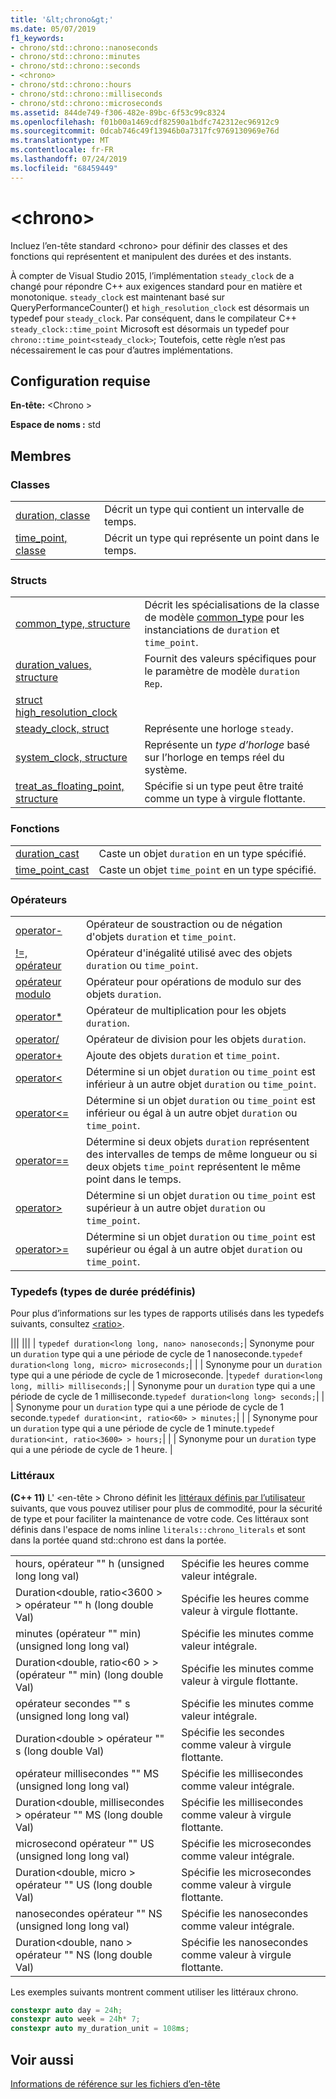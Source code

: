 ```yaml
---
title: '&lt;chrono&gt;'
ms.date: 05/07/2019
f1_keywords:
- chrono/std::chrono::nanoseconds
- chrono/std::chrono::minutes
- chrono/std::chrono::seconds
- <chrono>
- chrono/std::chrono::hours
- chrono/std::chrono::milliseconds
- chrono/std::chrono::microseconds
ms.assetid: 844de749-f306-482e-89bc-6f53c99c8324
ms.openlocfilehash: f01b00a1469cdf82590a1bdfc742312ec96912c9
ms.sourcegitcommit: 0dcab746c49f13946b0a7317fc9769130969e76d
ms.translationtype: MT
ms.contentlocale: fr-FR
ms.lasthandoff: 07/24/2019
ms.locfileid: "68459449"
---
```

# <a name="ltchronogt"></a>&lt;chrono&gt;

Incluez l’en-tête standard \<chrono> pour définir des classes et des fonctions qui représentent et manipulent des durées et des instants.

À compter de Visual Studio 2015, l’implémentation `steady_clock` de a changé pour répondre C++ aux exigences standard pour en matière et monotonique. `steady_clock` est maintenant basé sur QueryPerformanceCounter() et `high_resolution_clock` est désormais un typedef pour `steady_clock`. Par conséquent, dans le compilateur C++ `steady_clock::time_point` Microsoft est désormais un typedef pour `chrono::time_point<steady_clock>`; Toutefois, cette règle n’est pas nécessairement le cas pour d’autres implémentations.

## <a name="requirements"></a>Configuration requise

**En-tête:** \<Chrono >

**Espace de noms :** std

## <a name="members"></a>Membres

### <a name="classes"></a>Classes

|||
|-|-|
|[duration, classe](../standard-library/duration-class.md)|Décrit un type qui contient un intervalle de temps.|
|[time_point, classe](../standard-library/time-point-class.md)|Décrit un type qui représente un point dans le temps.|

### <a name="structs"></a>Structs

|||
|-|-|
|[common_type, structure](../standard-library/common-type-structure.md)|Décrit les spécialisations de la classe de modèle [common_type](../standard-library/common-type-class.md) pour les instanciations de `duration` et `time_point`.|
|[duration_values, structure](../standard-library/duration-values-structure.md)|Fournit des valeurs spécifiques pour le paramètre de modèle `duration` `Rep`.|
|[struct high_resolution_clock](../standard-library/high-resolution-clock-struct.md)||
|[steady_clock, struct](../standard-library/steady-clock-struct.md)|Représente une horloge `steady`.|
|[system_clock, structure](../standard-library/system-clock-structure.md)|Représente un *type d’horloge* basé sur l’horloge en temps réel du système.|
|[treat_as_floating_point, structure](../standard-library/treat-as-floating-point-structure.md)|Spécifie si un type peut être traité comme un type à virgule flottante.|

### <a name="functions"></a>Fonctions

|||
|-|-|
|[duration_cast](../standard-library/chrono-functions.md#duration_cast)|Caste un objet `duration` en un type spécifié.|
|[time_point_cast](../standard-library/chrono-functions.md#time_point_cast)|Caste un objet `time_point` en un type spécifié.|

### <a name="operators"></a>Opérateurs

|||
|-|-|
|[operator-](../standard-library/chrono-operators.md#operator-)|Opérateur de soustraction ou de négation d'objets `duration` et `time_point`.|
|[!=, opérateur](../standard-library/chrono-operators.md#op_neq)|Opérateur d'inégalité utilisé avec des objets `duration` ou `time_point`.|
|[opérateur modulo](../standard-library/chrono-operators.md#op_modulo)|Opérateur pour opérations de modulo sur des objets `duration`.|
|[operator*](../standard-library/chrono-operators.md#op_star)|Opérateur de multiplication pour les objets `duration`.|
|[operator/](../standard-library/chrono-operators.md#op_div)|Opérateur de division pour les objets `duration`.|
|[operator+](../standard-library/chrono-operators.md#op_add)|Ajoute des objets `duration` et `time_point`.|
|[operator&lt;](../standard-library/chrono-operators.md#op_lt)|Détermine si un objet `duration` ou `time_point` est inférieur à un autre objet `duration` ou `time_point`.|
|[operator&lt;=](../standard-library/chrono-operators.md#op_lt_eq)|Détermine si un objet `duration` ou `time_point` est inférieur ou égal à un autre objet `duration` ou `time_point`.|
|[operator==](../standard-library/chrono-operators.md#op_eq_eq)|Détermine si deux objets `duration` représentent des intervalles de temps de même longueur ou si deux objets `time_point` représentent le même point dans le temps.|
|[operator&gt;](../standard-library/chrono-operators.md#op_gt)|Détermine si un objet `duration` ou `time_point` est supérieur à un autre objet `duration` ou `time_point`.|
|[operator&gt;=](../standard-library/chrono-operators.md#op_gt_eq)|Détermine si un objet `duration` ou `time_point` est supérieur ou égal à un autre objet `duration` ou `time_point`.|

### <a name="typedefs-predefined-duration-types"></a>Typedefs (types de durée prédéfinis)

Pour plus d’informations sur les types de rapports utilisés dans les typedefs suivants, consultez [\<ratio>](../standard-library/ratio.md).

||| ||| | `typedef duration<long long, nano> nanoseconds;`| Synonyme pour un `duration` type qui a une période de cycle de 1 nanoseconde.`typedef duration<long long, micro> microseconds;`| | | Synonyme pour un `duration` type qui a une période de cycle de 1 microseconde. |`typedef duration<long long, milli> milliseconds;`| | Synonyme pour un `duration` type qui a une période de cycle de 1 milliseconde.`typedef duration<long long> seconds;`| | | Synonyme pour un `duration` type qui a une période de cycle de 1 seconde.`typedef duration<int, ratio<60> > minutes;`| | | Synonyme pour un `duration` type qui a une période de cycle de 1 minute.`typedef duration<int, ratio<3600> > hours;`| | | Synonyme pour un `duration` type qui a une période de cycle de 1 heure. |

### <a name="literals"></a>Littéraux

**(C++ 11)** L' \<en-tête > Chrono définit les [littéraux définis par l’utilisateur](../cpp/user-defined-literals-cpp.md) suivants, que vous pouvez utiliser pour plus de commodité, pour la sécurité de type et pour faciliter la maintenance de votre code. Ces littéraux sont définis dans l'espace de noms inline `literals::chrono_literals` et sont dans la portée quand std::chrono est dans la portée.

|||
|-|-|
|hours, opérateur "" h (unsigned long long val)|Spécifie les heures comme valeur intégrale.|
|Duration\<double, ratio\<3600 > > opérateur "" h (long double Val)|Spécifie les heures comme valeur à virgule flottante.|
|minutes (opérateur "" min) (unsigned long long val)|Spécifie les minutes comme valeur intégrale.|
|Duration\<double, ratio\<60 > > (opérateur "" min) (long double Val)|Spécifie les minutes comme valeur à virgule flottante.|
|opérateur secondes "" s (unsigned long long val)|Spécifie les minutes comme valeur intégrale.|
|Duration\<double > opérateur "" s (long double Val)|Spécifie les secondes comme valeur à virgule flottante.|
|opérateur millisecondes "" MS (unsigned long long val)|Spécifie les millisecondes comme valeur intégrale.|
|Duration\<double, millisecondes > opérateur "" MS (long double Val)|Spécifie les millisecondes comme valeur à virgule flottante.|
|microsecond opérateur "" US (unsigned long long val)|Spécifie les microsecondes comme valeur intégrale.|
|Duration\<double, micro > opérateur "" US (long double Val)|Spécifie les microsecondes comme valeur à virgule flottante.|
|nanosecondes opérateur "" NS (unsigned long long val)|Spécifie les nanosecondes comme valeur intégrale.|
|Duration\<double, nano > opérateur "" NS (long double Val)|Spécifie les nanosecondes comme valeur à virgule flottante.|

Les exemples suivants montrent comment utiliser les littéraux chrono.

```cpp
constexpr auto day = 24h;
constexpr auto week = 24h* 7;
constexpr auto my_duration_unit = 108ms;
```

## <a name="see-also"></a>Voir aussi

[Informations de référence sur les fichiers d’en-tête](../standard-library/cpp-standard-library-header-files.md)
